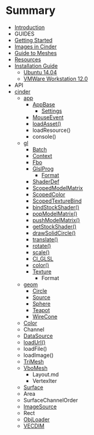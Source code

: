 # Summary

* [Introduction](README.md)
* GUIDES
* [Getting Started](book/getting_started.md)
* [Images in Cinder](book/images_in_cinder.md)
* [Guide to Meshes](book/guide_to_meshes.md)
* [Resources](book/resources.md)
* [Installation Guide](book/installation_guide.md)
   * [Ubuntu 14.04](book/building_on_ubuntu14.md)
   * [VMWare Workstation 12.0](book/building_on_vmware_ubuntu15.md)
* API
* [cinder](book/cinder.md)
   * [app](book/cinder/app.md)
       * [AppBase](book/cinder/app/AppBase.md)
           * [Settings](book/cinder/app/AppBase/Settings.md)
       * [MouseEvent](book/cinder/app/MouseEvent.md)
       * [loadAsset()](book/cinder/app/loadAsset.md)
       * loadResource()
       * console()
   * [gl](book/cinder/gl.md)
       * [Batch](book/cinder/gl/Batch.md)
       * [Context](book/cinder/gl/Context.md)
       * [Fbo](book/cinder/gl/Fbo.md)
       * [GlslProg](book/cinder/gl/GlslProg.md)
           * [Format](book/cinder/gl/glslprog/Format.md)
       * [ShaderDef](book/cinder/gl/ShaderDef.md)
       * [ScopedModelMatrix](book/cinder/gl/ScopedModelMatrix.md)
       * [ScopedColor](book/cinder/gl/ScopedColor.md)
       * [ScopedTextureBind](book/cinder/gl/ScopedTextureBind.md)
       * [bindStockShader()](book/cinder/gl/bindStockShader.md)
       * [popModelMatrix()](book/cinder/gl/popModelMatrix.md)
       * [pushModelMatrix()](book/cinder/gl/pushModelMatrix.md)
       * [getStockShader()](book/cinder/gl/getStockShader.md)
       * [drawSolidCircle()](book/cinder/gl/drawSolidCircle.md)
       * [translate()](book/cinder/gl/translate.md)
       * [rotate()](book/cinder/gl/rotate.md)
       * [scale()](book/cinder/gl/scale.md)
       * [CI_GLSL](book/cinder/gl/CI_GLSL.md)
       * [color()](book/cinder/gl/color.md)
       * [Texture](book/cinder/gl/Texture.md)
           * Format
   * [geom](book/cinder/geom.md)
       * [Circle](book/cinder/geom/Circle.md)
       * [Source](book/cinder/geom/Source.md)
       * [Sphere](book/cinder/geom/Sphere.md)
       * [Teapot](book/cinder/geom/Teapot.md)
       * [WireCone](book/cinder/geom/WireCone.md)
   * [Color](book/cinder/color.md)
   * Channel
   * [DataSource](book/cinder/DataSource.md)
   * [loadUrl()](book/cinder/loadUrl.md)
   * loadFile()
   * loadImage()
   * [TriMesh](book/cinder/TriMesh.md)
   * [VboMesh](book/cinder/VboMesh.md)
       * Layout.md
       * VertexIter
   * [Surface](book/cinder/Surface.md)
   * Area
   * SurfaceChannelOrder
   * [ImageSource](book/cinder/ImageSource.md)
   * Rect
   * [ObjLoader](book/cinder/ObjLoader.md)
   * [VECDIM](book/cinder/VECDIM.md)

